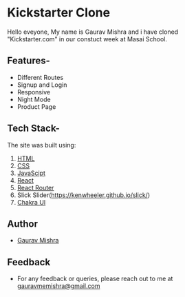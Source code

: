 # Kickstarter Clone


Hello eveyone, My name is Gaurav Mishra and i have cloned "Kickstarter.com" in our constuct week at Masai School. 


## Features- 

* Different Routes
* Signup and Login
* Responsive
* Night Mode
* Product Page


## Tech Stack- 

The site was built using:
1. [HTML](https://developer.mozilla.org/en-US/docs/Web/HTML)
2. [CSS](https://developer.mozilla.org/en-US/docs/Web/CSS)
3. [JavaScipt](https://developer.mozilla.org/en-US/docs/Web/JavaScript)
4. [React](https://reactjs.org/)
5. [React Router](https://reactrouter.com/)
6. Slick Slider(https://kenwheeler.github.io/slick/)
7. [Chakra UI](https://chakra-ui.com/)

## Author

* [Gaurav Mishra](https://www.linkedin.com/in/gaurav-mishra-435814a8/)

## Feedback

* For any feedback or queries, please reach out to me at gauravmemishra@gmail.com

